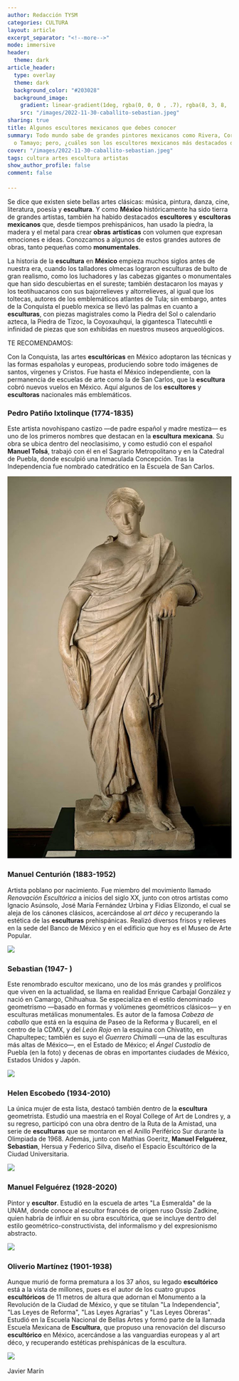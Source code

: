 ```yaml
---
author: Redacción TYSM
categories: CULTURA
layout: article
excerpt_separator: "<!--more-->"
mode: immersive
header:
  theme: dark
article_header:
  type: overlay
  theme: dark
  background_color: "#203028"
  background_image:
    gradient: linear-gradient(1deg, rgba(0, 0, 0 , .7), rgba(8, 3, 8, .9))
    src: "/images/2022-11-30-caballito-sebastian.jpeg"
sharing: true
title: Algunos escultores mexicanos que debes conocer
summary: Todo mundo sabe de grandes pintores mexicanos como Rivera, Coronel, Kahlo
  o Tamayo; pero, ¿cuáles son los escultores mexicanos más destacados de la historia?
cover: "/images/2022-11-30-caballito-sebastian.jpeg"
tags: cultura artes escultura artistas
show_author_profile: false
comment: false

---
```

Se dice que existen siete bellas artes clásicas: música, pintura, danza, cine, literatura, poesía y **escultura**. Y como **México** históricamente ha sido tierra de grandes artistas, también ha habido destacados **escultores** y **escultoras** **mexicanos** que, desde tiempos prehispánicos, han usado la piedra, la madera y el metal para crear **obras** **artísticas** con volumen que expresan emociones e ideas. Conozcamos a algunos de estos grandes autores de obras, tanto pequeñas como **monumentales**.

La historia de la **escultura** en **México** empieza muchos siglos antes de nuestra era, cuando los talladores olmecas lograron esculturas de bulto de gran realismo, como los luchadores y las cabezas gigantes o monumentales que han sido descubiertas en el sureste; también destacaron los mayas y los teotihuacanos con sus bajorrelieves y altorrelieves, al igual que los toltecas, autores de los emblemáticos atlantes de Tula; sin embargo, antes de la Conquista el pueblo mexica se llevó las palmas en cuanto a **esculturas**, con piezas magistrales como la Piedra del Sol o calendario azteca, la Piedra de Tizoc, la Coyoxauhqui, la gigantesca Tlatecuhtli e infinidad de piezas que son exhibidas en nuestros museos arqueológicos.

TE RECOMENDAMOS:

Con la Conquista, las artes **escultóricas** en México adoptaron las técnicas y las formas españolas y europeas, produciendo sobre todo imágenes de santos, vírgenes y Cristos. Fue hasta el México independiente, con la permanencia de escuelas de arte como la de San Carlos, que la **escultura** cobró nuevos vuelos en México. Aquí algunos de los **escultores** y **escultoras** nacionales más emblemáticos.

### Pedro Patiño Ixtolinque (1774-1835)

Este artista novohispano castizo —de padre español y madre mestiza— es uno de los primeros nombres que destacan en la **escultura** **mexicana**. Su obra se ubica dentro del neoclasisimo, y como estudió con el español **Manuel Tolsá**, trabajó con él en el Sagrario Metropolitano y en la Catedral de Puebla, donde esculpió una Inmaculada Concepción. Tras la Independencia fue nombrado catedrático en la Escuela de San Carlos.

![](/images/2022-11-30-pedropatino.jpeg)

### Manuel Centurión (1883-1952)

Artista poblano por nacimiento. Fue miembro del movimiento llamado _Renovación Escultórica_ a inicios del siglo XX, junto con otros artistas como Ignacio Asúnsolo, José María Fernández Urbina y Fidias Elizondo, el cual se aleja de los cánones clásicos, acercándose al _art déco_ y recuperando la estética de las **esculturas** prehispánicas. Realizó diversos frisos y relieves en la sede del Banco de México y en el edificio que hoy es el Museo de Arte Popular.

![](https://upload.wikimedia.org/wikipedia/commons/thumb/c/c6/Museo_de_Arte_Popular_%28MAP%29_IMG_3534_%2830272052670%29.jpg/1024px-Museo_de_Arte_Popular_%28MAP%29_IMG_3534_%2830272052670%29.jpg)

### Sebastian (1947- )

Este renombrado escultor mexicano, uno de los más grandes y prolíficos que viven en la actualidad, se llama en realidad Enrique Carbajal González y nació en Camargo, Chihuahua. Se especializa en el estilo denominado geometrismo —basado en formas y volúmenes geométricos clásicos— y en esculturas metálicas monumentales. Es autor de la famosa _Cabeza de caballo_ que está en la esquina de Paseo de la Reforma y Bucareli, en el centro de la CDMX, y del _León Rojo_ en la esquina con Chivatito, en Chapultepec; también es suyo el _Guerrero Chimalli_ —una de las esculturas más altas de México—, en el Estado de México; el _Ángel Custodio_ de Puebla (en la foto) y decenas de obras en importantes ciudades de México, Estados Unidos y Japón.

![](https://upload.wikimedia.org/wikipedia/commons/thumb/b/bd/%C3%81ngel_Custodio%2C_Puebla.jpg/765px-%C3%81ngel_Custodio%2C_Puebla.jpg)

### Helen Escobedo (1934-2010)

La única mujer de esta lista, destacó también dentro de la **escultura** geometrista. Estudió una maestría en el Royal College of Art de Londres y, a su regreso, participó con una obra dentro de la Ruta de la Amistad, una serie de **esculturas** que se montaron en el Anillo Periférico Sur durante la Olimpiada de 1968. Además, junto con Mathias Goeritz, **Manuel Felguérez**, **Sebastian**, Hersua y Federico Silva, diseño el Espacio Escultórico de la Ciudad Universitaria.

![](https://upload.wikimedia.org/wikipedia/commons/thumb/d/d4/Coatl_de_Helen_Escobedo.JPG/1024px-Coatl_de_Helen_Escobedo.JPG)

### Manuel Felguérez (1928-2020)

Pintor y **escultor**. Estudió en la escuela de artes "La Esmeralda" de la UNAM, donde conoce al escultor francés de origen ruso Ossip Zadkine, quien habría de influir en su obra escultórica, que se incluye dentro del estilo geométrico-constructivista, del informalismo y del expresionismo abstracto. 

![](https://upload.wikimedia.org/wikipedia/commons/thumb/8/8d/Mexico_City_%282018%29_-_091.jpg/768px-Mexico_City_%282018%29_-_091.jpg)

### Oliverio Martínez (1901-1938)

Aunque murió de forma prematura a los 37 años, su legado **escultórico** está a la vista de millones, pues es el autor de los cuatro grupos **escultóricos** de 11 metros de altura que adornan el Monumento a la Revolución de la Ciudad de México, y que se titulan "La Independencia", "Las Leyes de Reforma", "Las Leyes Agrarias" y "Las Leyes Obreras". Estudió en la Escuela Nacional de Bellas Artes y formó parte de la llamada Escuela Mexicana de **Escultura**, que propuso una renovación del discurso **escultórico** en México, acercándose a las vanguardias europeas y al art déco, y recuperando estéticas prehispánicas de la escultura.

![](https://upload.wikimedia.org/wikipedia/commons/thumb/e/ea/Escultura_%22Independencia%22.jpg/768px-Escultura_%22Independencia%22.jpg)

Javier Marín